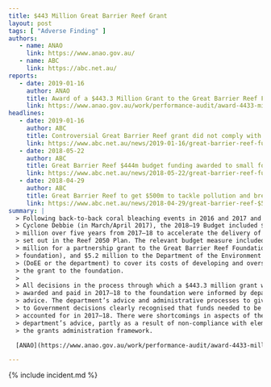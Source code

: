```yaml
---
title: $443 Million Great Barrier Reef Grant
layout: post
tags: [ "Adverse Finding" ]
authors:
   - name: ANAO
     link: https://www.anao.gov.au/
   - name: ABC
     link: https://abc.net.au/
reports:
   - date: 2019-01-16
     author: ANAO
     title: Award of a $443.3 Million Grant to the Great Barrier Reef Foundation
     link: https://www.anao.gov.au/work/performance-audit/award-4433-million-grant-to-the-great-barrier-reef-foundation
headlines:
   - date: 2019-01-16
     author: ABC
     title: Controversial Great Barrier Reef grant did not comply with transparency rules, National Audit Office says
     link: https://www.abc.net.au/news/2019-01-16/great-barrier-reef-funding-grant-scrutinised-auditor-general/10720928
   - date: 2018-05-22
     author: ABC
     title: Great Barrier Reef $444m budget funding awarded to small foundation without tender process
     link: https://www.abc.net.au/news/2018-05-22/great-barrier-reef-funding-labor-accuse-due-diligence/9785782
   - date: 2018-04-29
     author: ABC
     title: Great Barrier Reef to get $500m to tackle pollution and breed more resilient coral
     link: https://www.abc.net.au/news/2018-04-29/great-barrier-reef-$500m-package-to-preserve-area/9708230
summary: |
  > Following back-to-back coral bleaching events in 2016 and 2017 and Tropical
  > Cyclone Debbie (in March/April 2017), the 2018–19 Budget included $535.8
  > million over five years from 2017–18 to accelerate the delivery of activities
  > set out in the Reef 2050 Plan. The relevant budget measure included $443.3
  > million for a partnership grant to the Great Barrier Reef Foundation (the
  > foundation), and $5.2 million to the Department of the Environment and Energy
  > (DoEE or the department) to cover its costs of developing and oversighting
  > the grant to the foundation.
  >
  > All decisions in the process through which a $443.3 million grant was
  > awarded and paid in 2017–18 to the foundation were informed by departmental
  > advice. The department’s advice and administrative processes to give effect
  > to Government decisions clearly recognised that funds needed to be paid and
  > accounted for in 2017–18. There were shortcomings in aspects of the
  > department’s advice, partly as a result of non-compliance with elements of
  > the grants administration framework.

  [ANAO](https://www.anao.gov.au/work/performance-audit/award-4433-million-grant-to-the-great-barrier-reef-foundation)

---
```

{% include incident.md %}
